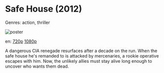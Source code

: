 # Safe House (2012)

Genres: action, thriller

![poster](http://image.tmdb.org/t/p/w500/q83VacoG2hHLvORTPtvCXKsdBSN.jpg)

en:
  [720p](magnet:?xt=urn:btih:825218CA4AA1F63C1578E0ACDBB98F16EFEFFAA9&tr=udp://glotorrents.pw:6969/announce&tr=udp://tracker.opentrackr.org:1337/announce&tr=udp://torrent.gresille.org:80/announce&tr=udp://tracker.openbittorrent.com:80&tr=udp://tracker.coppersurfer.tk:6969&tr=udp://tracker.leechers-paradise.org:6969&tr=udp://p4p.arenabg.ch:1337&tr=udp://tracker.internetwarriors.net:1337)
  [1080p](magnet:?xt=urn:btih:BF042C083027D4BE76F23E2CC5990E99C78DF415&tr=udp://glotorrents.pw:6969/announce&tr=udp://tracker.opentrackr.org:1337/announce&tr=udp://torrent.gresille.org:80/announce&tr=udp://tracker.openbittorrent.com:80&tr=udp://tracker.coppersurfer.tk:6969&tr=udp://tracker.leechers-paradise.org:6969&tr=udp://p4p.arenabg.ch:1337&tr=udp://tracker.internetwarriors.net:1337)
  


A dangerous CIA renegade resurfaces after a decade on the run. When the safe house he's remanded to is attacked by mercenaries, a rookie operative escapes with him. Now, the unlikely allies must stay alive long enough to uncover who wants them dead.